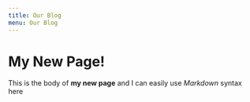 ```yaml
---
title: Our Blog
menu: Our Blog
---
```

# My New Page!

This is the body of **my new page** and I can easily use _Markdown_ syntax here
